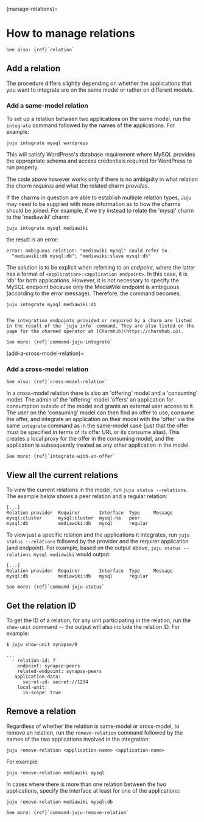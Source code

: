 (manage-relations)=
# How to manage relations

```{ibnote}
See also: {ref}`relation`
```

## Add a relation

<!--TODO: Streamline story, e.g.: Suppose you have two applications, `mysql` and `wordpress`. These applications can only be related in one way-->

The procedure differs slightly depending on whether the applications that you want to integrate are on the same model or rather on different models.

### Add a same-model relation

To set up a relation between two applications on the same model, run the `integrate` command followed by the names of the applications. For example:

```text
juju integrate mysql wordpress
```

This will satisfy WordPress's database requirement where MySQL provides the appropriate schema and access credentials required for WordPress to run properly.

The code above however works only if there is no ambiguity in what relation the charm _requires_ and what the related charm _provides_.

If the charms in question are able to establish multiple relation types, Juju may need to be supplied with more information as to how the charms should be joined. For example, if we try instead to relate the 'mysql' charm to the 'mediawiki' charm:

```text
juju integrate mysql mediawiki
```

the result is an error:

``` text
error: ambiguous relation: "mediawiki mysql" could refer to
  "mediawiki:db mysql:db"; "mediawiki:slave mysql:db"
```

The solution is to be explicit when referring to an *endpoint*, where the latter has a format of `<application>:<application endpoint>`. In this case, it is 'db' for both applications. However, it is not necessary to specify the MySQL endpoint because only the MediaWiki endpoint is ambiguous (according to the error message). Therefore, the command becomes:

```text
juju integrate mysql mediawiki:db
```
```{note}

The integration endpoints provided or required by a charm are listed in the result of the `juju info` command. They are also listed on the page for the charmed operator at [Charmhub](https://charmhub.io).

```

```{ibnote}
See more: {ref}`command-juju-integrate`
```

(add-a-cross-model-relation)=
### Add a cross-model relation

```{ibnote}
See also: {ref}`cross-model-relation`
```

In a cross-model relation there is also an 'offering' model and a 'consuming' model. The admin of the 'offering' model 'offers' an application for consumption outside of the model and grants an external user access to it. The user on the 'consuming' model can then find an offer to use, consume the offer, and integrate an application on their model with the 'offer' via the same `integrate` command as in the same-model case (just that the offer must be specified in terms of its offer URL or its consume alias). This creates a local proxy for the offer in the consuming model, and the application is subsequently treated as any other application in the model.

```{ibnote}
See more: {ref}`integrate-with-an-offer`
```

## View all the current relations

To view the current relations in the model, run `juju status --relations`. The example below shows a peer relation and a regular relation:

```text
[...]
Relation provider  Requirer       Interface  Type     Message
mysql:cluster      mysql:cluster  mysql-ha   peer
mysql:db           mediawiki:db   mysql      regular
```

To view just a specific relation and the applications it integrates,  run `juju status --relations` followed by the provider and the requirer application (and endpoint). For example, based on the output above, `juju status --relations mysql mediawiki` would output:

```text
[...]
Relation provider  Requirer       Interface  Type     Message
mysql:db           mediawiki:db   mysql      regular
```

```{ibnote}
See more: {ref}`command-juju-status`
```

## Get the relation ID

To get the ID of a relation, for any unit participating in the relation, run the `show-unit` command -- the output will also include the relation ID. For example:

```text
$ juju show-unit synapse/0

...
  - relation-id: 7
    endpoint: synapse-peers
    related-endpoint: synapse-peers
   application-data:
      secret-id: secret://1234
    local-unit:
      in-scope: true
```



## Remove a relation

Regardless of whether the relation is same-model or cross-model, to remove an relation, run the `remove-relation` command followed by  the names of the two applications involved in the integration:

`juju remove-relation <application-name> <application-name>`

For example:

```text
juju remove-relation mediawiki mysql
```

In cases where there is more than one relation between the two applications, specify the interface at least for one of the applications:

```text
juju remove-relation mediawiki mysql:db
```

```{ibnote}
See more: {ref}`command-juju-remove-relation`
```

